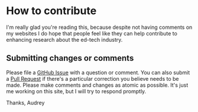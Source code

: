 # How to contribute

I'm really glad you're reading this, because despite not having comments on my websites I do hope that people feel like they can help contribute to enhancing research about the ed-tech industry.

## Submitting changes or comments

Please file a [GitHub Issue](https://github.com/hackeducation/2017trends/issues/new) with a question or comment. You can also submit a [Pull Request](https://github.com/hackeducation/2017trends/pulls) if there's a particular correction you believe needs to be made. Please make comments and changes as atomic as possible. It's just me working on this site, but I will try to respond promptly. 

Thanks,
Audrey

